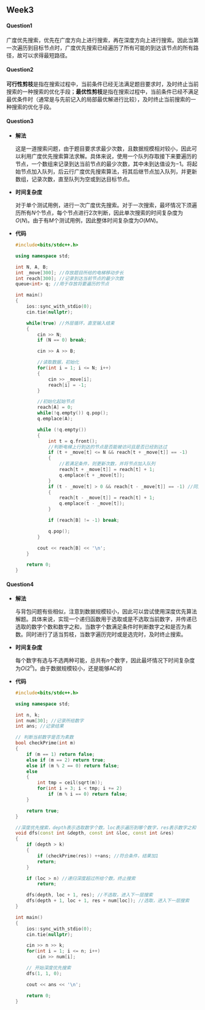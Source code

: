 ## Week3

#### Question1

广度优先搜索，优先在广度方向上进行搜索，再在深度方向上进行搜索。因此当第一次遍历到目标节点时，广度优先搜索已经遍历了所有可能的到达该节点的所有路径，故可以求得最短路径。

#### Question2

**可行性剪枝**是指在搜索过程中，当前条件已经无法满足题目要求时，及时终止当前搜索的一种搜索的优化手段；**最优性剪枝**是指在搜索过程中，当前条件已经不满足最优条件时（通常是与先前记入的局部最优解进行比较），及时终止当前搜索的一种搜索的优化手段。

#### Question3

- **解法**

  这是一道搜索问题，由于题目要求求最少次数，且数据规模相对较小，因此可以利用广度优先搜索算法求解。具体来说，使用一个队列存取接下来要遍历的节点，一个数组来记录到达当前节点的最少次数，其中未到达值设为$-1$。将起始节点加入队列，后云行广度优先搜索算法，将其后继节点加入队列，并更新数组，记录次数，直至队列为空或到达目标节点。

- **时间复杂度**

  对于单个测试用例，进行一次广度优先搜索。对于一次搜索，最坏情况下须遍历所有$N$个节点，每个节点进行$2$次判断，因此单次搜索的时间复杂度为$O(N)$。由于有$M$个测试用例，因此整体时间复杂度为$O(MN)$。

- **代码**

  ```c++
  #include<bits/stdc++.h>
  
  using namespace std;
  
  int N, A, B;
  int _move[300]; //存放题目所给的电梯移动步长
  int reach[300]; //记录到达当前节点的最少次数
  queue<int> q; //用于存放将要遍历的节点
  
  int main()
  {
      ios::sync_with_stdio(0);
      cin.tie(nullptr);
  
      while(true) //外层循环，直至输入结束
      {
          cin >> N;
          if (N == 0) break;
  
          cin >> A >> B;
  
          //读取数据，初始化
          for(int i = 1; i <= N; i++)
          {
              cin >> _move[i];
              reach[i] = -1;
          }
  
          //初始化起始节点
          reach[A] = 0;
          while(!q.empty()) q.pop();
          q.emplace(A);
  
          while (!q.empty())
          {
              int t = q.front();
              //判断电梯上行到达的节点是否能被访问且是否已经到达过
              if (t + _move[t] <= N && reach[t + _move[t]] == -1) 
              {
                  //若满足条件，则更新次数，并将节点加入队列
                  reach[t + _move[t]] = reach[t] + 1;
                  q.emplace(t + _move[t]);
              }
              if (t - _move[t] > 0 && reach[t - _move[t]] == -1) //同上
              {
                  reach[t - _move[t]] = reach[t] + 1;
                  q.emplace(t - _move[t]);
              }
  
              if (reach[B] != -1) break;
  
              q.pop();
          }
  
          cout << reach[B] << '\n';
      }
  
      return 0;
  }
  ```

#### Question4

- **解法**

  与背包问题有些相似，注意到数据规模较小，因此可以尝试使用深度优先算法解题。具体来说，实现一个递归函数用于选取或是不选取当前数字，并传递已选取的数字个数和数字之和，当数字个数满足条件时判断数字之和是否为素数。同时进行了适当剪枝，当数字遍历完时或是选完时，及时终止搜索。

- **时间复杂度**

  每个数字有选与不选两种可能，总共有$n$个数字，因此最坏情况下时间复杂度为$O(2^n)$。由于数据规模较小，还是能够AC的

- **代码**

  ```c++
  #include<bits/stdc++.h>
  
  using namespace std;
  
  int n, k;
  int num[30]; //记录所给数字
  int ans; //记录结果
  
  // 判断当前数字是否为素数
  bool checkPrime(int m)
  {
      if (m == 1) return false;
      else if (m == 2) return true;
      else if (m % 2 == 0) return false;
      else
      {
          int tmp = ceil(sqrt(m));
          for(int i = 3; i < tmp; i += 2)
              if (m % i == 0) return false;
      }
  
      return true;
  }
  
  //深度优先搜索，depth表示选取数字个数，loc表示遍历到哪个数字，res表示数字之和
  void dfs(const int &depth, const int &loc, const int &res)
  {
      if (depth > k)
      {
          if (checkPrime(res)) ++ans; //符合条件，结果加1
          return;
      }
  
      if (loc > n) //递归深度超过所给个数，终止搜索
          return;
  
      dfs(depth, loc + 1, res); //不选取，进入下一层搜索
      dfs(depth + 1, loc + 1, res + num[loc]); //选取，进入下一层搜索
  }
  
  int main()
  {
      ios::sync_with_stdio(0);
      cin.tie(nullptr);
  
      cin >> n >> k;
      for(int i = 1; i <= n; i++)
          cin >> num[i];
  
      // 开始深度优先搜索
      dfs(1, 1, 0);
  
      cout << ans << '\n';
  
      return 0;
  }
  ```

  
